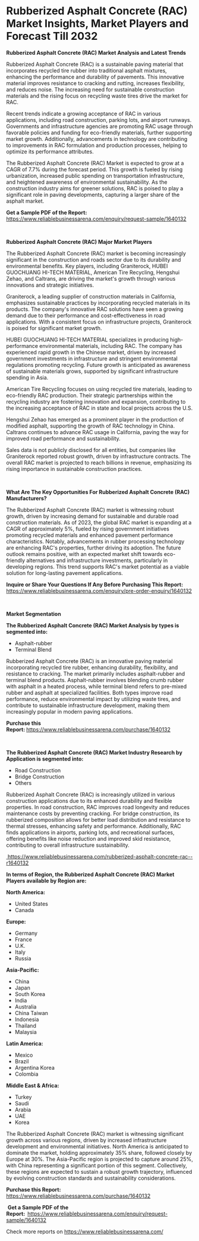 <p><h1>Rubberized Asphalt Concrete (RAC) Market Insights, Market Players and Forecast Till 2032</h1></p><p><strong>Rubberized Asphalt Concrete (RAC) Market Analysis and Latest Trends</strong></p>
<p><p>Rubberized Asphalt Concrete (RAC) is a sustainable paving material that incorporates recycled tire rubber into traditional asphalt mixtures, enhancing the performance and durability of pavements. This innovative material improves resistance to cracking and rutting, increases flexibility, and reduces noise. The increasing need for sustainable construction materials and the rising focus on recycling waste tires drive the market for RAC.</p><p>Recent trends indicate a growing acceptance of RAC in various applications, including road construction, parking lots, and airport runways. Governments and infrastructure agencies are promoting RAC usage through favorable policies and funding for eco-friendly materials, further supporting market growth. Additionally, advancements in technology are contributing to improvements in RAC formulation and production processes, helping to optimize its performance attributes.</p><p>The Rubberized Asphalt Concrete (RAC) Market is expected to grow at a CAGR of 7.7% during the forecast period. This growth is fueled by rising urbanization, increased public spending on transportation infrastructure, and heightened awareness of environmental sustainability. As the construction industry aims for greener solutions, RAC is poised to play a significant role in paving developments, capturing a larger share of the asphalt market.</p></p>
<p><strong>Get a Sample PDF of the Report:&nbsp;</strong> <a href="https://www.reliablebusinessarena.com/enquiry/request-sample/1640132?utm_campaign=3531&utm_medium=2&utm_source=Github&utm_content=ia&utm_term=02042025&utm_id=rubberized-asphalt-concrete-rac">https://www.reliablebusinessarena.com/enquiry/request-sample/1640132</a></p>
<p>&nbsp;</p>
<p><strong>Rubberized Asphalt Concrete (RAC) Major Market Players</strong></p>
<p><p>The Rubberized Asphalt Concrete (RAC) market is becoming increasingly significant in the construction and roads sector due to its durability and environmental benefits. Key players, including Graniterock, HUBEI GUOCHUANG HI-TECH MATERIAL, American Tire Recycling, Hengshui Zehao, and Caltrans, are driving the market's growth through various innovations and strategic initiatives.</p><p>Graniterock, a leading supplier of construction materials in California, emphasizes sustainable practices by incorporating recycled materials in its products. The company's innovative RAC solutions have seen a growing demand due to their performance and cost-effectiveness in road applications. With a consistent focus on infrastructure projects, Graniterock is poised for significant market growth.</p><p>HUBEI GUOCHUANG HI-TECH MATERIAL specializes in producing high-performance environmental materials, including RAC. The company has experienced rapid growth in the Chinese market, driven by increased government investments in infrastructure and stringent environmental regulations promoting recycling. Future growth is anticipated as awareness of sustainable materials grows, supported by significant infrastructure spending in Asia.</p><p>American Tire Recycling focuses on using recycled tire materials, leading to eco-friendly RAC production. Their strategic partnerships within the recycling industry are fostering innovation and expansion, contributing to the increasing acceptance of RAC in state and local projects across the U.S.</p><p>Hengshui Zehao has emerged as a prominent player in the production of modified asphalt, supporting the growth of RAC technology in China. Caltrans continues to advance RAC usage in California, paving the way for improved road performance and sustainability.</p><p>Sales data is not publicly disclosed for all entities, but companies like Graniterock reported robust growth, driven by infrastructure contracts. The overall RAC market is projected to reach billions in revenue, emphasizing its rising importance in sustainable construction practices.</p></p>
<p>&nbsp;</p>
<p><strong>What Are The Key Opportunities For Rubberized Asphalt Concrete (RAC) Manufacturers?</strong></p>
<p><p>The Rubberized Asphalt Concrete (RAC) market is witnessing robust growth, driven by increasing demand for sustainable and durable road construction materials. As of 2023, the global RAC market is expanding at a CAGR of approximately 5%, fueled by rising government initiatives promoting recycled materials and enhanced pavement performance characteristics. Notably, advancements in rubber processing technology are enhancing RAC's properties, further driving its adoption. The future outlook remains positive, with an expected market shift towards eco-friendly alternatives and infrastructure investments, particularly in developing regions. This trend supports RAC's market potential as a viable solution for long-lasting pavement applications.</p></p>
<p><strong>Inquire or Share Your Questions If Any Before Purchasing This Report:</strong> <a href="https://www.reliablebusinessarena.com/enquiry/pre-order-enquiry/1640132?utm_campaign=3531&utm_medium=2&utm_source=Github&utm_content=ia&utm_term=02042025&utm_id=rubberized-asphalt-concrete-rac">https://www.reliablebusinessarena.com/enquiry/pre-order-enquiry/1640132</a></p>
<p>&nbsp;</p>
<p><strong>Market Segmentation</strong></p>
<p><strong>The Rubberized Asphalt Concrete (RAC) Market Analysis by types is segmented into:</strong></p>
<p><ul><li>Asphalt-rubber</li><li>Terminal Blend</li></ul></p>
<p><p>Rubberized Asphalt Concrete (RAC) is an innovative paving material incorporating recycled tire rubber, enhancing durability, flexibility, and resistance to cracking. The market primarily includes asphalt-rubber and terminal blend products. Asphalt-rubber involves blending crumb rubber with asphalt in a heated process, while terminal blend refers to pre-mixed rubber and asphalt at specialized facilities. Both types improve road performance, reduce environmental impact by utilizing waste tires, and contribute to sustainable infrastructure development, making them increasingly popular in modern paving applications.</p></p>
<p><strong>Purchase this Report:&nbsp;</strong><a href="https://www.reliablebusinessarena.com/purchase/1640132?utm_campaign=3531&utm_medium=2&utm_source=Github&utm_content=ia&utm_term=02042025&utm_id=rubberized-asphalt-concrete-rac">https://www.reliablebusinessarena.com/purchase/1640132</a></p>
<p>&nbsp;</p>
<p><strong>The Rubberized Asphalt Concrete (RAC) Market Industry Research by Application is segmented into:</strong></p>
<p><ul><li>Road Construction</li><li>Bridge Construction</li><li>Others</li></ul></p>
<p><p>Rubberized Asphalt Concrete (RAC) is increasingly utilized in various construction applications due to its enhanced durability and flexible properties. In road construction, RAC improves road longevity and reduces maintenance costs by preventing cracking. For bridge construction, its rubberized composition allows for better load distribution and resistance to thermal stresses, enhancing safety and performance. Additionally, RAC finds applications in airports, parking lots, and recreational surfaces, offering benefits like noise reduction and improved skid resistance, contributing to overall infrastructure sustainability.</p></p>
<p><a href="https://www.reliablebusinessarena.com/rubberized-asphalt-concrete-rac--r1640132?utm_campaign=3531&utm_medium=2&utm_source=Github&utm_content=ia&utm_term=02042025&utm_id=rubberized-asphalt-concrete-rac">&nbsp;https://www.reliablebusinessarena.com/rubberized-asphalt-concrete-rac--r1640132</a></p>
<p><strong>In terms of Region, the Rubberized Asphalt Concrete (RAC) Market Players available by Region are:</strong></p>
<p>
    <p> <strong> North America: </strong>
        <ul>
            <li>United States</li>
            <li>Canada</li>
        </ul>
        </p> 
    <p> <strong> Europe: </strong>
        <ul>
            <li>Germany</li>
            <li>France</li>
            <li>U.K.</li>
            <li>Italy</li>
            <li>Russia</li>
        </ul>
        </p> 
    <p> <strong> Asia-Pacific: </strong>
        <ul>
            <li>China</li>
            <li>Japan</li>
            <li>South Korea</li>
            <li>India</li>
            <li>Australia</li>
            <li>China Taiwan</li>
            <li>Indonesia</li>
            <li>Thailand</li>
            <li>Malaysia</li>
        </ul>
        </p> 
    <p> <strong> Latin America: </strong>
        <ul>
            <li>Mexico</li>
            <li>Brazil</li>
            <li>Argentina Korea</li>
            <li>Colombia</li>
        </ul>
        </p> 
    <p> <strong> Middle East & Africa: </strong>
        <ul>
            <li>Turkey</li>
            <li>Saudi</li>
            <li>Arabia</li>
            <li>UAE</li>
            <li>Korea</li>
        </ul>
    </p>
    </p>
<p><p>The Rubberized Asphalt Concrete (RAC) market is witnessing significant growth across various regions, driven by increased infrastructure development and environmental initiatives. North America is anticipated to dominate the market, holding approximately 35% share, followed closely by Europe at 30%. The Asia-Pacific region is projected to capture around 25%, with China representing a significant portion of this segment. Collectively, these regions are expected to sustain a robust growth trajectory, influenced by evolving construction standards and sustainability considerations.</p></p>
<p><strong>Purchase this Report: </strong><a href="https://www.reliablebusinessarena.com/purchase/1640132?utm_campaign=3531&utm_medium=2&utm_source=Github&utm_content=ia&utm_term=02042025&utm_id=rubberized-asphalt-concrete-rac">https://www.reliablebusinessarena.com/purchase/1640132</a></p>
<p>&nbsp;<strong>Get a Sample PDF of the Report:&nbsp;&nbsp;</strong><a href="https://www.reliablebusinessarena.com/enquiry/request-sample/1640132?utm_campaign=3531&utm_medium=2&utm_source=Github&utm_content=ia&utm_term=02042025&utm_id=rubberized-asphalt-concrete-rac">https://www.reliablebusinessarena.com/enquiry/request-sample/1640132</a></p>
<p><strong></strong></p>
<p>Check more reports on <a href="https://www.reliablebusinessarena.com/?utm_campaign=3531&utm_medium=2&utm_source=Github&utm_content=ia&utm_term=02042025&utm_id=rubberized-asphalt-concrete-rac">https://www.reliablebusinessarena.com/</a></p>